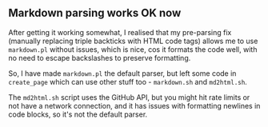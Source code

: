 ## Markdown parsing works OK now

After getting it working somewhat, I realised that my pre-parsing fix (manually replacing triple backticks with HTML code tags) allows me to use `markdown.pl` without issues, which is nice, cos it formats the code well, with no need to escape backslashes to preserve formatting.

So, I have made `markdown.pl` the default parser, but left some code in `create_page` which can use other stuff too - `markdown.sh` and `md2html.sh`.

The `md2html.sh` script uses the GitHub API, but you might hit rate limits or not have a network connection, and it has issues with formatting newlines in code blocks, so it's not the default parser.
